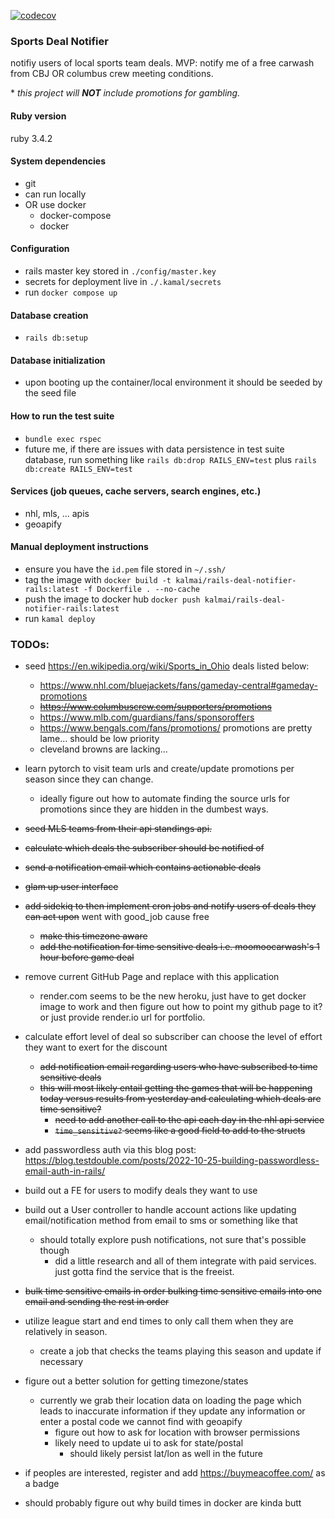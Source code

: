 [![codecov](https://codecov.io/gh/kalmai/rails-deal-notifier/graph/badge.svg?token=G2RM4TUOTG)](https://codecov.io/gh/kalmai/rails-deal-notifier)
### Sports Deal Notifier
notifiy users of local sports team deals.
MVP: notify me of a free carwash from CBJ OR columbus crew meeting conditions.

\* _this project will **NOT** include promotions for gambling._

#### Ruby version
ruby 3.4.2

#### System dependencies
- git
- can run locally
- OR use docker
  - docker-compose
  - docker

#### Configuration
- rails master key stored in `./config/master.key`
- secrets for deployment live in `./.kamal/secrets`
- run `docker compose up`

#### Database creation
- `rails db:setup`

#### Database initialization
- upon booting up the container/local environment it should be seeded by the seed file

#### How to run the test suite
- `bundle exec rspec`
- future me, if there are issues with data persistence in test suite database, run something like `rails db:drop RAILS_ENV=test` plus `rails db:create RAILS_ENV=test`

#### Services (job queues, cache servers, search engines, etc.)
- nhl, mls, ... apis
- geoapify

#### Manual deployment instructions
- ensure you have the `id.pem` file stored in `~/.ssh/`
- tag the image with `docker build -t kalmai/rails-deal-notifier-rails:latest -f Dockerfile . --no-cache`
- push the image to docker hub `docker push kalmai/rails-deal-notifier-rails:latest`
- run `kamal deploy`

### TODOs:
* seed https://en.wikipedia.org/wiki/Sports_in_Ohio deals listed below:
  * https://www.nhl.com/bluejackets/fans/gameday-central#gameday-promotions
  * ~~https://www.columbuscrew.com/supporters/promotions~~
  * https://www.mlb.com/guardians/fans/sponsoroffers
  * https://www.bengals.com/fans/promotions/ promotions are pretty lame... should be low priority
  * cleveland browns are lacking...
* learn pytorch to visit team urls and create/update promotions per season since they can change.
  * ideally figure out how to automate finding the source urls for promotions since they are hidden in the dumbest ways.

* ~~seed MLS teams from their api standings api.~~
* ~~calculate which deals the subscriber should be notified of~~
* ~~send a notification email which contains actionable deals~~
* ~~glam up user interface~~
* ~~add sidekiq to then implement cron jobs and notify users of deals they can act upon~~ went with good_job cause free
  * ~~make this timezone aware~~
  * ~~add the notification for time sensitive deals i.e. moomoocarwash's 1 hour before game deal~~
* remove current GitHub Page and replace with this application
  * render.com seems to be the new heroku, just have to get docker image to work and then figure out how to point my github page to it? or just provide render.io url for portfolio.
* calculate effort level of deal so subscriber can choose the level of effort they want to exert for the discount
  * ~~add notification email regarding users who have subscribed to time sensitive deals~~
  * ~~this will most likely entail getting the games that will be happening today versus results from yesterday and calculating which deals are time sensitive?~~
    * ~~need to add another call to the api each day in the nhl api service~~
    * ~~`time_sensitive?` seems like a good field to add to the structs~~
* add passwordless auth via this blog post: https://blog.testdouble.com/posts/2022-10-25-building-passwordless-email-auth-in-rails/
* build out a FE for users to modify deals they want to use
* build out a User controller to handle account actions like updating email/notification method from email to sms or something like that
  * should totally explore push notifications, not sure that's possible though
    * did a little research and all of them integrate with paid services. just gotta find the service that is the freeist.
* ~~bulk time sensitive emails in order bulking time sensitive emails into one email and sending the rest in order~~
* utilize league start and end times to only call them when they are relatively in season.
  * create a job that checks the teams playing this season and update if necessary
* figure out a better solution for getting timezone/states
  * currently we grab their location data on loading the page which leads to inaccurate information if they update any information or enter a postal code we cannot find with geoapify
    * figure out how to ask for location with browser permissions
    * likely need to update ui to ask for state/postal
      * should likely persist lat/lon as well in the future
* if peoples are interested, register and add https://buymeacoffee.com/ as a badge
* should probably figure out why build times in docker are kinda butt
